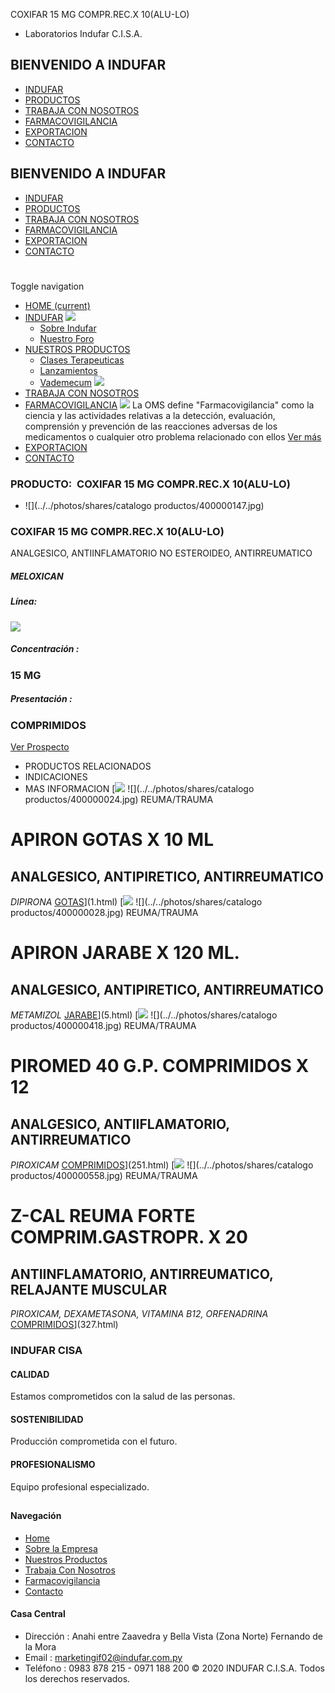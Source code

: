 COXIFAR 15 MG COMPR.REC.X 10(ALU-LO)
- Laboratorios Indufar C.I.S.A.
## BIENVENIDO A INDUFAR
* [INDUFAR](76.html#)
* [PRODUCTOS](76.html#)
* [TRABAJA CON NOSOTROS](76.html#)
* [FARMACOVIGILANCIA](76.html#)
* [EXPORTACION](76.html#)
* [CONTACTO](76.html#)
## BIENVENIDO A INDUFAR
* [INDUFAR](../../index.html)
* [PRODUCTOS](../../productos.html)
* [TRABAJA CON NOSOTROS](../../trabaja_con_nosotros.html)
* [FARMACOVIGILANCIA](../../farmacovigilancia.html)
* [EXPORTACION](../../exportacion.html)
* [CONTACTO](../../contacto.html)
# 
Toggle navigation
* [HOME (current)](../../index.html)
* [INDUFAR](76.html#) 
  [![ ](../../photos/shares/Sistema/Menu/indufar_menul.jpg)](../../institucional.html)
  - [Sobre Indufar](../../institucional.html)
  - [Nuestro Foro](../../blog.html)
* [NUESTROS PRODUCTOS](76.html#) 
  - [Clases Terapeuticas](../clases_terapeuticas.html)
  - [Lanzamientos](../lanzamientos.html)
  - [Vademecum](../../productos.html)
  [![ ](../../photos/shares/Sistema/Menu/productos.png)](../../productos.html)
* [TRABAJA CON NOSOTROS](../../trabaja_con_nosotros.html)
* [FARMACOVIGILANCIA](76.html#) 
  [![ ](../../photos/shares/Sistema/Menu/TUBOS.png)](../../farmacovigilancia.html)
  La OMS define "Farmacovigilancia" como la ciencia y las actividades relativas a la detección, evaluación, comprensión y prevención de las reacciones adversas de los medicamentos o cualquier otro problema relacionado con ellos
  [Ver más](../../farmacovigilancia.html)
* [EXPORTACION](../../exportacion.html)
* [CONTACTO](../../contacto.html)
### PRODUCTO:  COXIFAR 15 MG COMPR.REC.X 10(ALU-LO)
* ![](../../photos/shares/catalogo productos/400000147.jpg)
### **COXIFAR 15 MG COMPR.REC.X 10(ALU-LO)**
ANALGESICO, ANTIINFLAMATORIO NO ESTEROIDEO, ANTIRREUMATICO
##### **MELOXICAN**
##### **Línea:**
[![](../../photos/shares/Laboratorios/lab_indufar.png)](../linea/1.html)
##### **Concentración :**
### 15 MG
##### **Presentación :**
### COMPRIMIDOS
[Ver Prospecto](https://www.indufar.com.py/files/shares/prospectos/400000147.pdf)
* PRODUCTOS RELACIONADOS
* INDICACIONES
* MAS INFORMACION
[![](../../photos/shares/Laboratorios/lab_indufar.png)
![](../../photos/shares/catalogo productos/400000024.jpg)
REUMA/TRAUMA
# APIRON GOTAS X 10 ML
## ANALGESICO, ANTIPIRETICO, ANTIRREUMATICO
*DIPIRONA*
[GOTAS](76.html#)](1.html)
[![](../../photos/shares/Laboratorios/lab_indufar.png)
![](../../photos/shares/catalogo productos/400000028.jpg)
REUMA/TRAUMA
# APIRON JARABE X 120 ML.
## ANALGESICO, ANTIPIRETICO, ANTIRREUMATICO
*METAMIZOL*
[JARABE](76.html#)](5.html)
[![](../../photos/shares/Laboratorios/lab_medical.png)
![](../../photos/shares/catalogo productos/400000418.jpg)
REUMA/TRAUMA
# PIROMED 40 G.P. COMPRIMIDOS X 12
## ANALGESICO, ANTIIFLAMATORIO, ANTIRREUMATICO
*PIROXICAM*
[COMPRIMIDOS](76.html#)](251.html)
[![](../../photos/shares/Laboratorios/lab_indufar.png)
![](../../photos/shares/catalogo productos/400000558.jpg)
REUMA/TRAUMA
# Z-CAL REUMA FORTE COMPRIM.GASTROPR. X 20
## ANTIINFLAMATORIO, ANTIRREUMATICO, RELAJANTE MUSCULAR
*PIROXICAM, DEXAMETASONA, VITAMINA B12, ORFENADRINA*
[COMPRIMIDOS](76.html#)](327.html)
### INDUFAR CISA
#### CALIDAD
Estamos comprometidos con la salud de las personas.
#### SOSTENIBILIDAD
Producción comprometida con el futuro.
#### PROFESIONALISMO
Equipo profesional especializado.
## 
#### Navegación
* [Home](../../index.html)
* [Sobre la Empresa](../../institucional.html)
* [Nuestros Productos](../../productos.html)
* [Trabaja Con Nosotros](../../trabaja_con_nosotros.html)
* [Farmacovigilancia](../../farmacovigilancia.html)
* [Contacto](../../contacto.html)
#### Casa Central
* Dirección : Anahi entre Zaavedra y Bella Vista (Zona Norte) Fernando de la Mora
* Email : [marketingif02@indufar.com.py](mailto:marketingif02@indufar.com.py)
* Teléfono : 0983 878 215 - 0971 188 200
© 2020 INDUFAR C.I.S.A. Todos los derechos reservados.